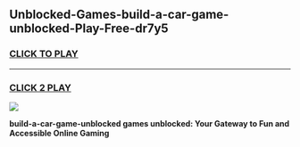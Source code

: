 
## Unblocked-Games-build-a-car-game-unblocked-Play-Free-dr7y5
<h3>
<a href="https://premium76.site?title=build-a-car-game-unblocked&ref=20A">CLICK TO PLAY</a></h3>
<hr>

<h3>
<a href="https://premium76.site?title=build-a-car-game-unblocked&ref=20A">CLICK 2 PLAY</a>
  
</h3>

<a href="https://premium76.site?title=build-a-car-game-unblocked&ref=20A"><img src="https://clearcache.store/games.png"></a>


**build-a-car-game-unblocked games unblocked: Your Gateway to Fun and Accessible Online Gaming**
